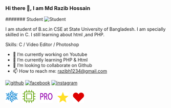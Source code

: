 ### Hi there 👋, I am Md Razib Hossain
####### Student
![Student](https://scontent.fdac2-1.fna.fbcdn.net/v/t1.6435-9/p526x296/247520279_2984860978439574_5058394285883751216_n.jpg?_nc_cat=107&ccb=1-5&_nc_sid=8bfeb9&_nc_eui2=AeEWwwDv9m7cSbY6wVt_UPC0J75ZRaehzgEnvllFp6HOATMj2uas3qKX54S3fhF4faFWDmZjcwNxw86m04sseZeX&_nc_ohc=4MeGenQ92jMAX-q6hBx&_nc_ht=scontent.fdac2-1.fna&oh=87d8c2e1b3a51e2e054ca1828cdb0a4d&oe=619BA022)

I am student of B.sc.in CSE at State University of Bangladesh.
 I am specially skilled in C. I still learning about html ,and PHP.

Skills: C / Video Editor / Photoshop

- 🔭 I’m currently working on Youtube 
- 🌱 I’m currently learning PHP & Html 
- 👯 I’m looking to collaborate on Github 
- 📫 How to reach me: razibh1234@gmail.com 


[<img src='https://cdn.jsdelivr.net/npm/simple-icons@3.0.1/icons/github.svg' alt='github' height='40'>](https://github.com/https://github.com/RazibHossain05/RazibHossain05)  [<img src='https://cdn.jsdelivr.net/npm/simple-icons@3.0.1/icons/facebook.svg' alt='facebook' height='40'>](https://www.facebook.com/https://web.facebook.com/rhossain4)  [<img src='https://cdn.jsdelivr.net/npm/simple-icons@3.0.1/icons/instagram.svg' alt='instagram' height='40'>](https://www.instagram.com/https://www.instagram.com/md_razib_hossain_obak//)  

<a href='https://archiveprogram.github.com/'><img src='https://raw.githubusercontent.com/acervenky/animated-github-badges/master/assets/acbadge.gif' width='40' height='40'></a> <a href='https://docs.github.com/en/developers'><img src='https://raw.githubusercontent.com/acervenky/animated-github-badges/master/assets/devbadge.gif' width='40' height='40'></a> <a href='https://github.com/pricing'><img src='https://raw.githubusercontent.com/acervenky/animated-github-badges/master/assets/pro.gif' width='40' height='40'></a> <a href='https://stars.github.com/'><img src='https://raw.githubusercontent.com/acervenky/animated-github-badges/master/assets/starbadge.gif' width='35' height='35'></a> <a href='https://docs.github.com/en/github/supporting-the-open-source-community-with-github-sponsors'><img src='https://raw.githubusercontent.com/acervenky/animated-github-badges/master/assets/sponsorbadge.gif' width='35' height='35'></a> 

